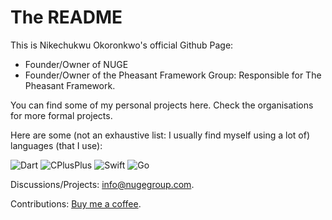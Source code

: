# The README
This is Nikechukwu Okoronkwo's official Github Page:
- Founder/Owner of NUGE
- Founder/Owner of the Pheasant Framework Group: Responsible for The Pheasant Framework.

You can find some of my personal projects here. Check the organisations for more formal projects.

Here are some (not an exhaustive list: I usually find myself using a lot of) languages (that I use):

![Dart](https://img.shields.io/badge/Dart-0175C2.svg?style=for-the-badge&logo=Dart&logoColor=white)
![CPlusPlus](https://img.shields.io/badge/C++-00599C.svg?style=for-the-badge&logo=C++&logoColor=white)
![Swift](https://img.shields.io/badge/Swift-F05138.svg?style=for-the-badge&logo=Swift&logoColor=white)
![Go](https://img.shields.io/badge/Go-00ADD8.svg?style=for-the-badge&logo=Go&logoColor=white)

<!-- I have used many languages, but my favourites have to be **C++** and **Dart**.
I have also worked on many fields, including but not limited to Web Development, Low-Level Systems Programming (as well as CLI Interfaces), Mobile Development (Flutter and iOS) as well as Embedded Systems. -->

Discussions/Projects: info@nugegroup.com.

Contributions: [Buy me a coffee](https://www.buymeacoffee.com/nikeokoronkwo).
